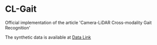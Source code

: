 # CL-Gait
Official implementation of the article 'Camera-LiDAR Cross-modality Gait Recognition'

The synthetic data is available at [Data Link](https://pan.baidu.com/s/1XbdesjakgQERjenNCyLzHA?pwd=gait)
